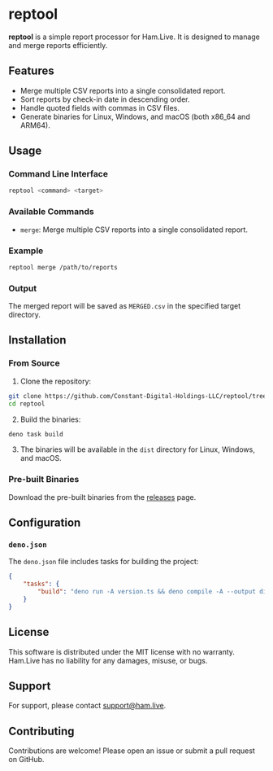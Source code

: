 # reptool

**reptool** is a simple report processor for Ham.Live. It is designed to manage and merge reports efficiently.

## Features

- Merge multiple CSV reports into a single consolidated report.
- Sort reports by check-in date in descending order.
- Handle quoted fields with commas in CSV files.
- Generate binaries for Linux, Windows, and macOS (both x86_64 and ARM64).

## Usage

### Command Line Interface

```sh
reptool <command> <target>
```

### Available Commands

- `merge`: Merge multiple CSV reports into a single consolidated report.

### Example

```sh
reptool merge /path/to/reports
```

### Output

The merged report will be saved as `MERGED.csv` in the specified target directory.

## Installation

### From Source

1. Clone the repository:

```sh
git clone https://github.com/Constant-Digital-Holdings-LLC/reptool/tree/main
cd reptool
```

2. Build the binaries:

```sh
deno task build
```

3. The binaries will be available in the `dist` directory for Linux, Windows, and macOS.

### Pre-built Binaries

Download the pre-built binaries from the [releases](https://github.com/Constant-Digital-Holdings-LLC/reptool/tree/main/dist) page.

## Configuration

### `deno.json`

The `deno.json` file includes tasks for building the project:

```json
{
    "tasks": {
        "build": "deno run -A version.ts && deno compile -A --output dist/linux-x86-64/reptool --target x86_64-unknown-linux-gnu main.ts && deno compile -A --output reptool.exe --target x86_64-pc-windows-msvc main.ts && deno compile -A --output dist/macos-x86-64/reptool --target x86_64-apple-darwin main.ts && deno compile -A --output dist/macos-arm64/reptool --target aarch64-apple-darwin main.ts"
    }
}
```

## License

This software is distributed under the MIT license with no warranty. Ham.Live has no liability for any damages, misuse, or bugs.

## Support

For support, please contact [support@ham.live](mailto:support@ham.live).

## Contributing

Contributions are welcome! Please open an issue or submit a pull request on GitHub.
